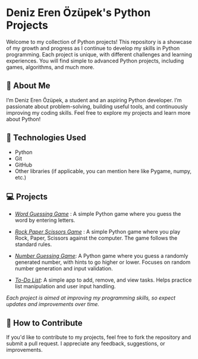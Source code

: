 # Deniz Eren Özüpek's Python Projects

Welcome to my collection of Python projects! This repository is a showcase of my growth and progress as I continue to develop my skills in Python programming. Each project is unique, with different challenges and learning experiences. You will find simple to advanced Python projects, including games, algorithms, and much more.

## 📜 About Me

I’m Deniz Eren Özüpek, a student and an aspiring Python developer. I’m passionate about problem-solving, building useful tools, and continuously improving my coding skills. Feel free to explore my projects and learn more about Python!

## 🧰 Technologies Used

- Python
- Git
- GitHub
- Other libraries (if applicable, you can mention here like Pygame, numpy, etc.)

## 💻 Projects

- [*Word Guessing Game*](https://github.com/denizzozupek/denizzozupek-projects/blob/main/Word_Guessing_Game.py)
: A simple Python game where you guess the word by entering letters.



- [*Rock Paper Scissors Game*](https://github.com/denizzozupek/denizzozupek-projects/blob/main/Rock_Paper_Scissors.py)
: A simple Python game where you play Rock, Paper, Scissors against the computer. The game follows the standard rules.



- [*Number Guessing Game*](https://github.com/denizzozupek/denizzozupek-projects/blob/main/Number_Guessing_Game.py):
  A Python game where you guess a randomly generated number, with hints to go higher or lower. Focuses on random number generation and input validation.



- [*To-Do List*](https://github.com/denizzozupek/denizzozupek-projects/blob/main/To_Do_List.py):
 A simple app to add, remove, and view tasks. Helps practice list manipulation and user input handling.


*Each project is aimed at improving my programming skills, so expect updates and improvements over time.*

## 📝 How to Contribute

If you'd like to contribute to my projects, feel free to fork the repository and submit a pull request. I appreciate any feedback, suggestions, or improvements.


